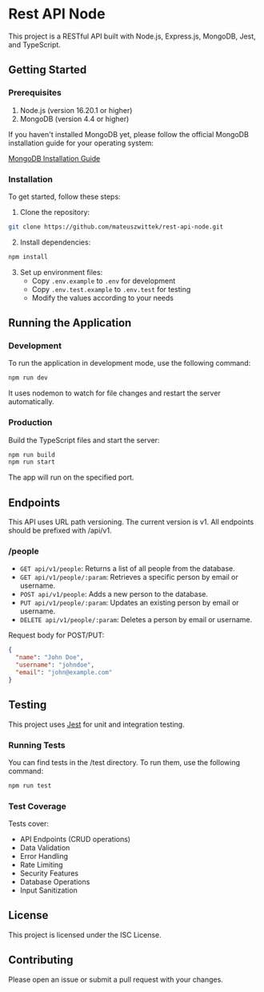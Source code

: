 # Rest API Node

This project is a RESTful API built with Node.js, Express.js, MongoDB, Jest, and TypeScript.

## Getting Started

### Prerequisites

1. Node.js (version 16.20.1 or higher)
2. MongoDB (version 4.4 or higher)

If you haven't installed MongoDB yet, please follow the official MongoDB installation guide for your operating system:

[MongoDB Installation Guide](https://docs.mongodb.com/manual/installation/)

### Installation

To get started, follow these steps:

1. Clone the repository:

```bash
git clone https://github.com/mateuszwittek/rest-api-node.git
```

2. Install dependencies:

```bash
npm install
```

3. Set up environment files:
   - Copy `.env.example` to `.env` for development
   - Copy `.env.test.example` to `.env.test` for testing
   - Modify the values according to your needs

## Running the Application

### Development

To run the application in development mode, use the following command:

```bash
npm run dev
```

It uses nodemon to watch for file changes and restart the server automatically.

### Production

Build the TypeScript files and start the server:

```bash
npm run build
npm run start
```

The app will run on the specified port.

## Endpoints

This API uses URL path versioning. The current version is v1. All endpoints should be prefixed with /api/v1.

### /people

- `GET api/v1/people`: Returns a list of all people from the database.
- `GET api/v1/people/:param`: Retrieves a specific person by email or username.
- `POST api/v1/people`: Adds a new person to the database.
- `PUT api/v1/people/:param`: Updates an existing person by email or username.
- `DELETE api/v1/people/:param`: Deletes a person by email or username.

Request body for POST/PUT:

```json
{
  "name": "John Doe",
  "username": "johndoe",
  "email": "john@example.com"
}
```

## Testing

This project uses [Jest](https://jestjs.io/) for unit and integration testing.

### Running Tests

You can find tests in the /test directory. To run them, use the following command:

```bash
npm run test
```

### Test Coverage

Tests cover:

- API Endpoints (CRUD operations)
- Data Validation
- Error Handling
- Rate Limiting
- Security Features
- Database Operations
- Input Sanitization

## License

This project is licensed under the ISC License.

## Contributing

Please open an issue or submit a pull request with your changes.
